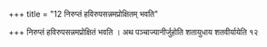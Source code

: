+++
title = "12 निरुप्तं हविरुपसन्नमप्रोक्षितम् भवति"

+++
निरुप्तं हविरुपसन्नमप्रोक्षितं भवति । अथ पञ्चाज्यानीर्जुहोति शतायुधाय शतवीर्यायेति १२